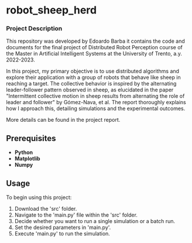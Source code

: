 # robot_sheep_herd
### Project Description
This repository was developed by Edoardo Barba it contains the code and documents for the final project of 
Distributed Robot Perception course of the Master in Artificial Intelligent Systems at the University of Trento, a.y. 2022-2023.

In this project, my primary objective is to use distributed algorithms and explore their application with a group of robots 
that behave like sheep in reaching a target. The collective behavior is inspired by the alternating leader-follower pattern observed 
in sheep, as elucidated in the paper "Intermittent collective motion in sheep results from alternating the role of leader and follower" by Gómez-Nava, et al.
The report thoroughly explains how I approach this, detailing simulations and the experimental outcomes.

More details can be found in the project report.



## Prerequisites

- **Python**
- **Matplotlib**
- **Numpy**

## Usage

To begin using this project:

1. Download the 'src' folder.
2. Navigate to the 'main.py' file within the 'src' folder.
3. Decide whether you want to run a single simulation or a batch run.
4. Set the desired parameters in 'main.py'.
5. Execute 'main.py' to run the simulation.
